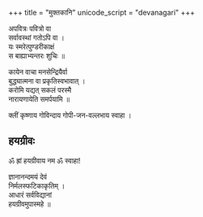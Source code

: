 +++
title = "मुक्तकानि"
unicode_script = "devanagari"
+++


अपवित्रः पवित्रो वा  
सर्वावस्थां गतोऽपि वा ।  
यः स्मरेत्पुण्डरीकाक्षं  
स बाह्याभ्यन्तरः शुचिः ॥

कायेन वाचा मनसेन्द्रियैर्वा  
बुद्ध्यात्मना वा प्रकृतिस्वभावात् ।  
करोमि यद्यत् सकलं परस्मै  
नारायणायेति समर्पयामि ॥

क्लीं कृष्णाय गोविन्दाय गोपी-जन-वल्लभाय स्वाहा ।

## हयग्रीवः
ॐ ह्रां हयग्रीवाय नम ॐ स्वाहा!

ज्ञानानन्दमयं देवं  
निर्मलस्फटिकाकृतिम् ।  
आधारं सर्वविद्यानां  
हयग्रीवमुपास्महे ॥